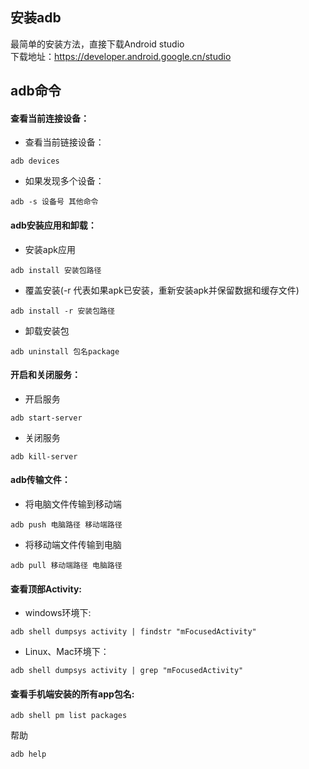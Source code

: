 ## 安装adb
最简单的安装方法，直接下载Android studio \
下载地址：https://developer.android.google.cn/studio

## adb命令
#### 查看当前连接设备：
* 查看当前链接设备：
```angular2html
adb devices
```
* 如果发现多个设备：
```angular2html
adb -s 设备号 其他命令
```
#### adb安装应用和卸载：
* 安装apk应用
```angular2html
adb install 安装包路径
```
* 覆盖安装(-r 代表如果apk已安装，重新安装apk并保留数据和缓存文件)
```angular2html
adb install -r 安装包路径
```
* 卸载安装包
```angular2html
adb uninstall 包名package
```
#### 开启和关闭服务：
* 开启服务
```angular2html
adb start-server
```
* 关闭服务
```angular2html
adb kill-server
```
#### adb传输文件：
* 将电脑文件传输到移动端
```
adb push 电脑路径 移动端路径
```
* 将移动端文件传输到电脑
```
adb pull 移动端路径 电脑路径
```
#### 查看顶部Activity:
* windows环境下:
```
adb shell dumpsys activity | findstr "mFocusedActivity"
```
* Linux、Mac环境下：
```
adb shell dumpsys activity | grep "mFocusedActivity"
```
#### 查看手机端安装的所有app包名:
```
adb shell pm list packages
```
帮助
```
adb help
```